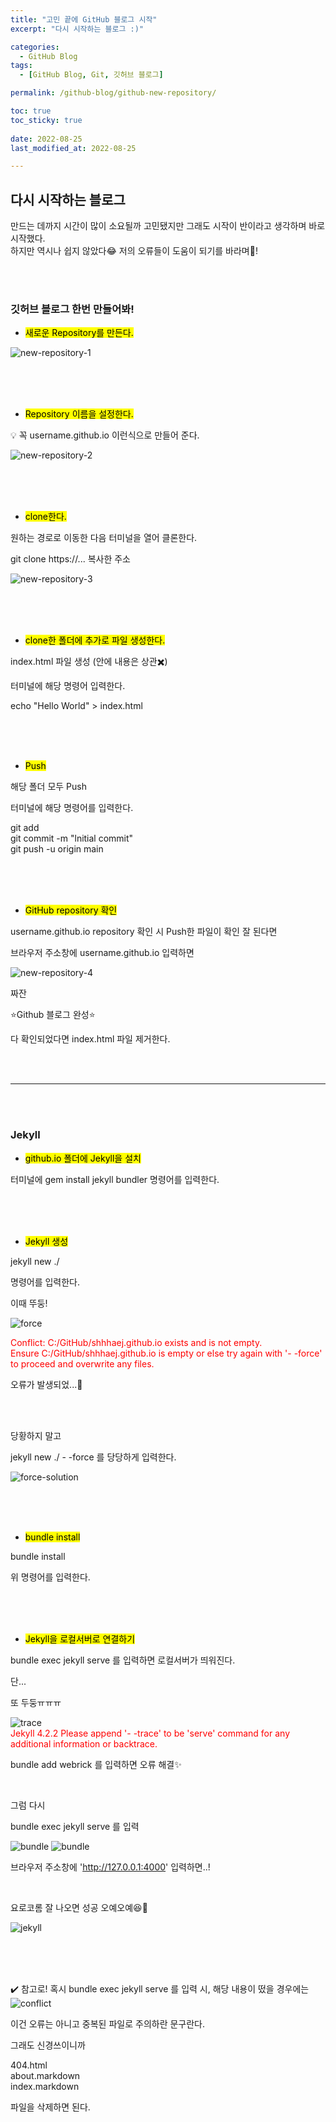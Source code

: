 ```yaml
---
title: "고민 끝에 GitHub 블로그 시작"
excerpt: "다시 시작하는 블로그 :)"

categories:
  - GitHub Blog
tags:
  - [GitHub Blog, Git, 깃허브 블로그]

permalink: /github-blog/github-new-repository/

toc: true
toc_sticky: true
 
date: 2022-08-25
last_modified_at: 2022-08-25

---
```


## 다시 시작하는 블로그

만드는 데까지 시간이 많이 소요될까 고민됐지만 그래도 시작이 반이라고 생각하며 바로 시작했다.  
하지만 역시나 쉽지 않았다😂 저의 오류들이 도움이 되기를 바라며💪!

<br>
<br>

### 깃허브 블로그 한번 만들어봐!

- <mark>새로운 Repository를 만든다.</mark>

![new-repository-1](../github-blog/github-new-repository/new-repository-1.jpg)


<br>
<br>
<br>


- <mark>Repository 이름을 설정한다.</mark>

💡 꼭 username.github.io 이런식으로 만들어 준다.

![new-repository-2](../assets/images/posts_img/github-blog/new-repository-2.jpg)


<br>
<br>
<br>


- <mark>clone한다.</mark>

원하는 경로로 이동한 다음 터미널을 열어 클론한다.

git clone https://... 복사한 주소

![new-repository-3](../assets/images/posts_img/github-blog/new-repository-3.jpg)


<br>
<br>
<br>


- <mark>clone한 폴더에 추가로 파일 생성한다.</mark>

index.html 파일 생성 (안에 내용은 상관✖️)

터미널에 해당 명령어 입력한다.

echo "Hello World" > index.html


<br>
<br>
<br>


- <mark>Push</mark>

해당 폴더 모두 Push

터미널에 해당 명령어를 입력한다.

git add <br>
git commit -m "lnitial commit" <br>
git push -u origin main


<br>
<br>
<br>


- <mark>GitHub repository 확인</mark>

username.github.io repository 확인 시 Push한 파일이 확인 잘 된다면

브라우저 주소창에 username.github.io 입력하면 

![new-repository-4](../assets/images/posts_img/github-blog/new-repository-4.jpg)

짜잔

⭐Github 블로그 완성⭐

다 확인되었다면 index.html 파일 제거한다.


<br>
<br>

---

<br>
<br>


### Jekyll

- <mark>github.io 폴더에 Jekyll을 설치</mark>

터미널에 gem install jekyll bundler 명령어를 입력한다.


<br>
<br>
<br>


- <mark>Jekyll 생성</mark>

jekyll new ./ <br>

명령어를 입력한다.

이때 뚜둥!

![force](../assets/images/posts_img/github-blog/force.JPG)

<span style="color:red">
Conflict: C:/GitHub/shhhaej.github.io exists and is not empty.<br>
          Ensure C:/GitHub/shhhaej.github.io is empty or else try again with '-  -force' to proceed and overwrite any files.
</span>

오류가 발생되었...🤦

<br>
<br>

당황하지 말고 

jekyll new ./ - -force 를 당당하게 입력한다.

![force-solution](../assets/images/posts_img/github-blog/force-solution.JPG)


<br>
<br>
<br>


- <mark>bundle install</mark>

bundle install 

위 명령어를 입력한다.


<br>
<br>
<br>


- <mark>Jekyll을 로컬서버로 연결하기</mark>

bundle exec jekyll serve  를 입력하면 로컬서버가 띄워진다.

단...

또 두둥ㅠㅠㅠ

![trace](../assets/images/posts_img/github-blog/trace.JPG)
<span style="color:red">    
Jekyll 4.2.2  Please append '- -trace' to be 'serve' command for any additional information or backtrace.
<span>

bundle add webrick 를 입력하면 오류 해결✨

<br>

그럼 다시 

bundle exec jekyll serve 를 입력

![bundle](../assets/images/posts_img/github-blog/bundle-1.JPG)
![bundle](../assets/images/posts_img/github-blog/bundle-2.jpg)

브라우저 주소창에 'http://127.0.0.1:4000' 입력하면..!

<br>

요로코롬 잘 나오면 성공 오예오예😆🙌

![jekyll](../assets/images/posts_img/github-blog/jekyll.JPG)


<br>
<br>
<br>


✔️ 참고로!
혹시 bundle exec jekyll serve 를 입력 시,
해당 내용이 떴을 경우에는
![conflict](../assets/images/posts_img/github-blog/conflict.JPG)

이건 오류는 아니고 중복된 파일로 주의하란 문구란다.

그래도 신경쓰이니까<br>

404.html<br>
about.markdown<br>
index.markdown<br>

파일을 삭제하면 된다.


<br>
<br>